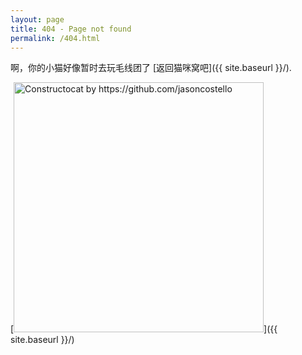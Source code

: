 ```yaml
---
layout: page
title: 404 - Page not found
permalink: /404.html
---
```


啊，你的小猫好像暂时去玩毛线团了 [返回猫咪窝吧]({{ site.baseurl }}/).

[<img src="{{ site.baseurl }}/images/404.jpg" alt="Constructocat by https://github.com/jasoncostello" style="width: 400px;"/>]({{ site.baseurl }}/)
